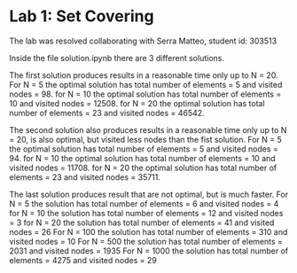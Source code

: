 # Lab 1: Set Covering

The lab was resolved collaborating with Serra Matteo, student id: 303513

Inside the file solution.ipynb there are 3 different solutions.

The first solution produces results in a reasonable time only up to N = 20. 
For N = 5 the optimal solution has total number of elements = 5 and visited nodes = 98.
for N = 10 the optimal solution has total number of elements = 10 and visited nodes = 12508.
for N = 20 the optimal solution has total number of elements = 23 and visited nodes = 46542.

The second solution also produces results in a reasonable time only up to N = 20, is also optimal, but visited less nodes than the fist solution. 
For N = 5 the optimal solution has total number of elements = 5 and visited nodes = 94.
for N = 10 the optimal solution has total number of elements = 10 and visited nodes = 11708.
for N = 20 the optimal solution has total number of elements = 23 and visited nodes = 35711.

The last solution produces result that are not optimal, but is much faster.
For N = 5 the solution has total number of elements = 6 and visited nodes = 4
for N = 10 the solution has total number of elements = 12 and visited nodes = 3
for N = 20 the solution has total number of elements = 41 and visited nodes = 26
For N = 100 the solution has total number of elements = 310 and visited nodes = 10
For N = 500 the solution has total number of elements = 2031 and visited nodes = 1935
For N = 1000 the solution has total number of elements = 4275 and visited nodes = 29
